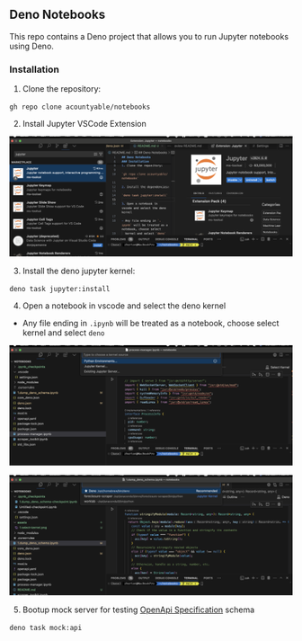 ## Deno Notebooks

This repo contains a Deno project that allows you to run Jupyter notebooks using
Deno.

### Installation

1. Clone the repository:

`gh repo clone acountyable/notebooks`

2. Install Jupyter VSCode Extension

![Jupyter VSCode Extension](./assets/0.jupyter-extension.png)

3. Install the deno jupyter kernel:

`deno task jupyter:install`

4. Open a notebook in vscode and select the deno kernel

- Any file ending in `.ipynb` will be treated as a notebook, choose select
  kernel and select `deno`

![Select Kernel](./assets/1.select-kernel.png)

![Choose Deno Kernel](./assets/2.choose-deno-kernel.png)

5. Bootup mock server for testing
   [OpenApi Specification](./storage/openapi.yaml) schema

`deno task mock:api`
